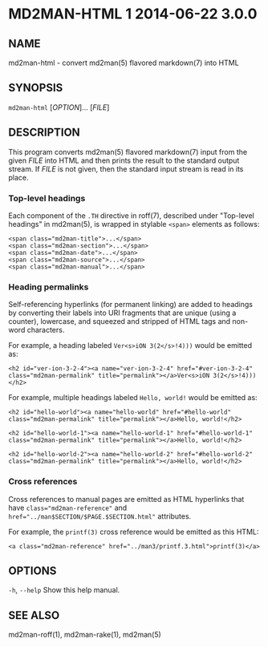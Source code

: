 # MD2MAN-HTML 1 2014-06-22 3.0.0

## NAME

md2man-html - convert md2man(5) flavored markdown(7) into HTML

## SYNOPSIS

`md2man-html` [*OPTION*]... [*FILE*]

## DESCRIPTION

This program converts md2man(5) flavored markdown(7) input from the given
*FILE* into HTML and then prints the result to the standard output stream.
If *FILE* is not given, then the standard input stream is read in its place.

### Top-level headings

Each component of the `.TH` directive in roff(7), described under "Top-level
headings" in md2man(5), is wrapped in stylable `<span>` elements as follows:

    <span class="md2man-title">...</span>
    <span class="md2man-section">...</span>
    <span class="md2man-date">...</span>
    <span class="md2man-source">...</span>
    <span class="md2man-manual">...</span>

### Heading permalinks

Self-referencing hyperlinks (for permanent linking) are added to headings by
converting their labels into URI fragments that are unique (using a counter),
lowercase, and squeezed and stripped of HTML tags and non-word characters.

For example, a heading labeled `Ver<s>iON 3(2</s>!4)))` would be emitted as:

    <h2 id="ver-ion-3-2-4"><a name="ver-ion-3-2-4" href="#ver-ion-3-2-4"
    class="md2man-permalink" title="permalink"></a>Ver<s>iON 3(2</s>!4)))</h2>

For example, multiple headings labeled `Hello, world!` would be emitted as:

    <h2 id="hello-world"><a name="hello-world" href="#hello-world"
    class="md2man-permalink" title="permalink"></a>Hello, world!</h2>

    <h2 id="hello-world-1"><a name="hello-world-1" href="#hello-world-1"
    class="md2man-permalink" title="permalink"></a>Hello, world!</h2>

    <h2 id="hello-world-2"><a name="hello-world-2" href="#hello-world-2"
    class="md2man-permalink" title="permalink"></a>Hello, world!</h2>

### Cross references

Cross references to manual pages are emitted as HTML hyperlinks that have
`class="md2man-reference"` and `href="../man$SECTION/$PAGE.$SECTION.html"`
attributes.

For example, the `printf(3)` cross reference would be emitted as this HTML:

    <a class="md2man-reference" href="../man3/printf.3.html">printf(3)</a>

## OPTIONS

`-h`, `--help`
  Show this help manual.

## SEE ALSO

md2man-roff(1), md2man-rake(1), md2man(5)
